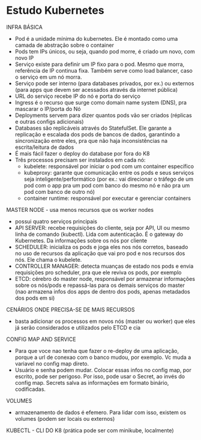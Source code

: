 # Estudo Kubernetes

INFRA BÁSICA

  - Pod é a unidade mínima do kubernetes. Ele é montado como uma camada de abstração sobre o container
  - Pods tem IPs únicos, ou seja, quando pod morre, é criado um novo, com novo IP
  - Serviço existe para definir um IP fixo para o pod. Mesmo que morra, referência de IP continua fixa. Também serve como load balancer, caso o serviço em um nó morra. 
  - Serviço pode ser interno (para databases privados, por ex.) ou externos (para apps que devem ser acessados através da internet pública)
  - URL do serviço recebe IP do nó e porta do serviço
  - Ingress é o recurso que surge como domain name system (DNS), pra mascarar o IP/porta do Nó
  - Deployments servem para dizer quantos pods vão ser criados (réplicas e outras configs adicionais)
  - Databases são replicáveis através do StatefulSet. Ele garante a replicação e escalada dos pods de bancos de dados, garantindo a sincronização entre eles, pra que não haja inconsistências na escrita/leitura de dados
  - É mais fácil fazer o deploy do database por fora do K8
  - Três processos precisam ser instalados em cada nó:
    - kubelete: responsável por iniciar o pod com um container específico
    - kubeproxy: garante que comunicação entre os pods e seus serviços seja inteligente/performático (por ex.: vai direcionar o tráfego de um pod com o app pra um pod com banco do mesmo nó e não pra um pod com banco de outro nó)
    - container runtime: responsável por executar e gerenciar containers

MASTER NODE - usa menos recursos que os worker nodes
  - possui quatro serviços principais
  - API SERVER: recebe requisições do cliente, seja por API, UI ou mesmo linha de comando (kubectl). Lida com autenticação. É o gateway do Kubernetes. Da informações sobre os nós por cliente
  - SCHEDULER: inicializa os pods e joga eles nos nós corretos, baseado no uso de recursos da aplicação que vai pro pod e nos recursos dos nós. Ele chama o kubelete.
  - CONTROLLER MANAGER: detecta muanças de estado nos pods e envia requisições pro scheduler, pra que ele reviva os pods, por exemplo
  - ETCD: cérebro do master node, responsável por armazenar informações sobre os nós/pods e repassá-las para os demais serviços do master (nao armazena infos dos apps de dentro dos pods, apenas metadados dos pods em si)
    
CENÁRIOS ONDE PRECISA-SE DE MAIS RECURSOS
  - basta adicionar os processos em novos nós (master ou worker) que eles já serão considerados e utilizados pelo ETCD e cia

CONFIG MAP AND SERVICE
  - Para que voce nao tenha que fazer o re-deploy de uma aplicação, porque a url de conexao com o banco mudou, por exemplo. Vc muda a variavel no config map direto.
  - Usuário e senha podem mudar. Colocar essas infos no config map, por escrito, pode ser perigoso. Por isso, pode usar o Secret, ao invés do config map. Secrets salva as informações em formato binário, codificadas.

VOLUMES
  - armazenamento de dados é efemero. Para lidar com isso, existem os volumes (podem ser locais ou externos)


KUBECTL - CLI DO K8 (prática pode ser com minikube, localmente)

